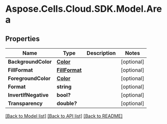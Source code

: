 # Aspose.Cells.Cloud.SDK.Model.Area
## Properties

Name | Type | Description | Notes
------------ | ------------- | ------------- | -------------
**BackgroundColor** | [**Color**](Color.md) |  | [optional] 
**FillFormat** | [**FillFormat**](FillFormat.md) |  | [optional] 
**ForegroundColor** | [**Color**](Color.md) |  | [optional] 
**Format** | **string** |  | [optional] 
**InvertIfNegative** | **bool?** |  | [optional] 
**Transparency** | **double?** |  | [optional] 

[[Back to Model list]](../README.md#documentation-for-models) [[Back to API list]](../README.md#documentation-for-api-endpoints) [[Back to README]](../README.md)

